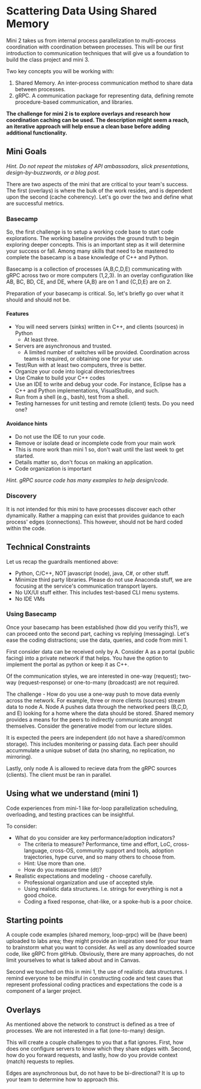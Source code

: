# Scattering Data Using Shared Memory

Mini 2 takes us from internal process parallelization to multi-process 
coordination with coordination between processes. This will be our first 
introduction to communication techniques that will give us a foundation 
to build the class project and mini 3. 

Two key concepts you will be working with:

   1. Shared Memory. An inter-process communication method to share 
      data between processes. 
   2. gRPC. A communication package for representing data, defining 
      remote procedure-based communication, and libraries. 

**The challenge for mini 2 is to explore overlays and research how 
coordination caching can be used. The description might seem 
a reach, an iterative approach will help ensue a clean base before 
adding additional functionality.**


## Mini Goals

*Hint. Do not repeat the mistakes of API ambassadors, slick presentations, 
design-by-buzzwords, or a blog post.*

There are two aspects of the mini that are critical to your team's success. 
The first (overlays) is where the bulk of the work resides, and is dependent 
upon the second (cache coherency). Let's go over the two and define what are 
successful metrics.


### Basecamp

So, the first challenge is to setup a working code base to start code 
explorations. The working baseline provides the ground truth to begin exploring
deeper concepts. This is an important step as it will determine your success or
fall. Among many skills that need to be mastered to complete the basecamp is a
base knowledge of C++ and Python.

Basecamp is a collection of processes (A,B,C,D,E) communicating with gRPC 
across two or more computers (1,2,3). In an overlay configuration like
AB, BC, BD, CE, and DE, where {A,B} are on 1 and {C,D,E} are on 2.

Preparation of your basecamp is critical. So, let's briefly go
over what it should and should not be.


#### Features

   * You will need servers (sinks) written in C++, and clients (sources) in Python
        * At least three.
   * Servers are asynchronous and trusted.
        * A limited number of switches will be provided. Coordination
          across teams is required, or obtaining one for your use.
   * Test/Run with at least two computers, three is better.
   * Organize your code into logical directories/trees
   * Use Cmake to build your C++ codes 
   * Use an IDE to write and debug your code. For instance, Eclipse has 
     a C++ and Python implementations, VisualStudio, and such.
   * Run from a shell (e.g., bash), test from a shell.
   * Testing harnesses for unit testing and remote (client) tests. Do
     you need one?


#### Avoidance hints

   * Do not use the IDE to run your code.
   * Remove or isolate dead or incomplete code from your main work
   * This is more work than mini 1 so, don't wait until the last week 
     to get started.
   * Details matter so, don't focus on making an application.  
   * Code organization is important

*Hint. gRPC source code has many examples to help design/code.*


### Discovery

It is not intended for this mini to have processes discover each other
dynamically. Rather a mapping can exist that provides guidance to each
process' edges (connections). This however, should not be hard coded 
within the code.


## Technical Constraints

Let us recap the guardrails mentioned above:

   * Python, C/C++, NOT javascript (node), java, C#, or other stuff.
   * Minimize third party libraries. Please do not use Anaconda stuff, 
     we are focusing at the service's communication transport layers.
   * No UX/UI stuff either. This includes test-based CLI menu systems.
   * No IDE VMs


### Using Basecamp

Once your basecamp has been established (how did you verify this?), we
can proceed onto the second part, caching vs replying (messaging). 
Let's ease the coding distractions; use the data, queries, and code 
from mini 1. 

First consider data can be received only by A. Consider A as a
portal (public facing) into a private network if that helps. You
have the option to implement the portal as python or keep it as
C++.

Of the communication styles, we are interested in one-way (request);
two-way (request-response) or one-to-many (broadcast) are not required.

The challenge - How do you use a one-way push to move data evenly
across the network.  For example, three or more clients (sources)
stream data to node A. Node A pushes data through the networked
peers (B,C,D, and E) looking for a home where the data should be
stored. Shared memory provides a means for the peers to indirectly
communicate amongst themselves. Consider the generative model from
our lecture slides.

It is expected the peers are independent (do not have a shared/common 
storage). This includes monitering or passing data. Each peer shouild 
accummulate a unique subset of data (no sharing, no replication, no 
mirroring). 

Lastly, only node A is allowed to recieve data from the gRPC sources 
(clients). The client must be ran in parallel.


## Using what we understand (mini 1)

Code experiences from mini-1 like for-loop parallelization scheduling, 
overloading, and testing practices can be insightful. 

To consider:

   * What do you consider are key performance/adoption indicators? 
       * The criteria to measure? Performance, time and effort, LoC, 
         cross-language, cross-OS, community support and tools, adoption 
         trajectories, hype curve, and so many others to choose from.  
       * Hint: Use more than one.
       * How do you measure time (dt)?
   * Realistic expectations and modeling - choose carefully. 
       * Professional organization and use of accepted style.
       * Using realistic data structures. I.e. strings for everything is not 
         a good choice. 
       * Coding a fixed response, chat-like, or a spoke-hub is a poor choice.


## Starting points

A couple code examples (shared memory, loop-grpc) will be (have been) uploaded to
labs area; they might provide an inspiration seed for your team to brainstorm what 
you want to consider. As well as any downloaded source code, like gRPC from gitHub.
Obviously, there are many approaches, do not limit yourselves to what is talked about
and in Canvas.

Second we touched on this in mini 1, the use of realistic data structures. I remind
everyone to be mindful in constructing code and test cases that represent professional
coding practices and expectations the code is a component of a larger project.


## Overlays

As mentioned above the network to construct is defined as a tree of processes. We are
not interested in a flat (one-to-many) design. 

This will create a couple challenges to you that a flat ignores. First, how does one
configure servers to know which they share edges with. Second, how do you forward
requests, and lastly, how do you provide context (match) requests to replies.

Edges are asynchronous but, do not have to be bi-directional? It is up to
your team to determine how to approach this.
